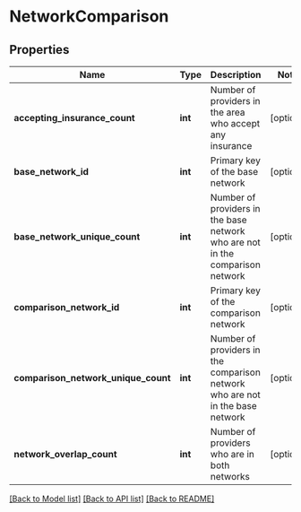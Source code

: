 # NetworkComparison

## Properties
Name | Type | Description | Notes
------------ | ------------- | ------------- | -------------
**accepting_insurance_count** | **int** | Number of providers in the area who accept any insurance | [optional] 
**base_network_id** | **int** | Primary key of the base network | [optional] 
**base_network_unique_count** | **int** | Number of providers in the base network who are not in the comparison network | [optional] 
**comparison_network_id** | **int** | Primary key of the comparison network | [optional] 
**comparison_network_unique_count** | **int** | Number of providers in the comparison network who are not in the base network | [optional] 
**network_overlap_count** | **int** | Number of providers who are in both networks | [optional] 

[[Back to Model list]](../README.md#documentation-for-models) [[Back to API list]](../README.md#documentation-for-api-endpoints) [[Back to README]](../README.md)


